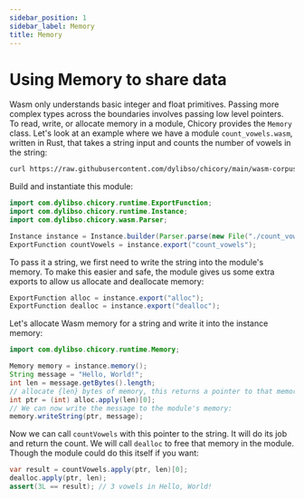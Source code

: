 ```yaml
---
sidebar_position: 1
sidebar_label: Memory
title: Memory
---
```

# Using Memory to share data

Wasm only understands basic integer and float primitives.
Passing more complex types across the boundaries involves passing low level pointers.
To read, write, or allocate memory in a module, Chicory provides the `Memory` class.
Let's look at an example where we have a module `count_vowels.wasm`, written in Rust, that takes a string input and counts the number of vowels
in the string:

```bash
curl https://raw.githubusercontent.com/dylibso/chicory/main/wasm-corpus/src/main/resources/compiled/count_vowels.rs.wasm > count_vowels.wasm
```

<!--
```java
//DEPS com.dylibso.chicory:docs-lib:999-SNAPSHOT
//DEPS com.dylibso.chicory:runtime:999-SNAPSHOT

docs.FileOps.copyFromWasmCorpus("count_vowels.rs.wasm", "count_vowels.wasm");
```
-->

Build and instantiate this module:

```java
import com.dylibso.chicory.runtime.ExportFunction;
import com.dylibso.chicory.runtime.Instance;
import com.dylibso.chicory.wasm.Parser;

Instance instance = Instance.builder(Parser.parse(new File("./count_vowels.wasm"))).build();
ExportFunction countVowels = instance.export("count_vowels");
```

To pass it a string, we first need to write the string into the module's memory.
To make this easier and safe, the module gives us some extra exports to allow us allocate and deallocate memory:

```java
ExportFunction alloc = instance.export("alloc");
ExportFunction dealloc = instance.export("dealloc");
```

Let's allocate Wasm memory for a string and write it into the instance memory:

```java
import com.dylibso.chicory.runtime.Memory;

Memory memory = instance.memory();
String message = "Hello, World!";
int len = message.getBytes().length;
// allocate {len} bytes of memory, this returns a pointer to that memory
int ptr = (int) alloc.apply(len)[0];
// We can now write the message to the module's memory:
memory.writeString(ptr, message);
```

Now we can call `countVowels` with this pointer to the string.
It will do its job and return the count.
We will call `dealloc` to free that memory in the module. Though the module could do this itself if you want:

```java
var result = countVowels.apply(ptr, len)[0];
dealloc.apply(ptr, len);
assert(3L == result); // 3 vowels in Hello, World!
```

<!--
```java
docs.FileOps.writeResult("docs/usage", "1-memory.md.result", "" + result);
```
-->
